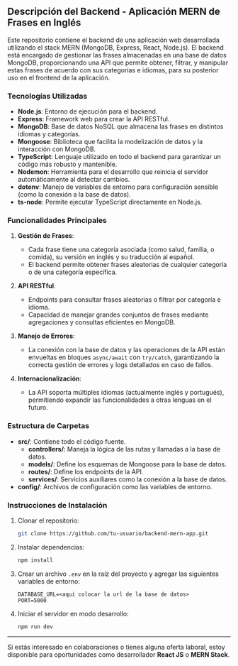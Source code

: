 ## Descripción del Backend - Aplicación MERN de Frases en Inglés

Este repositorio contiene el backend de una aplicación web desarrollada utilizando el stack MERN (MongoDB, Express, React, Node.js). El backend está encargado de gestionar las frases almacenadas en una base de datos MongoDB, proporcionando una API que permite obtener, filtrar, y manipular estas frases de acuerdo con sus categorías e idiomas, para su posterior uso en el frontend de la aplicación.

### Tecnologías Utilizadas

- **Node.js**: Entorno de ejecución para el backend.
- **Express**: Framework web para crear la API RESTful.
- **MongoDB**: Base de datos NoSQL que almacena las frases en distintos idiomas y categorías.
- **Mongoose**: Biblioteca que facilita la modelización de datos y la interacción con MongoDB.
- **TypeScript**: Lenguaje utilizado en todo el backend para garantizar un código más robusto y mantenible.
- **Nodemon**: Herramienta para el desarrollo que reinicia el servidor automáticamente al detectar cambios.
- **dotenv**: Manejo de variables de entorno para configuración sensible (como la conexión a la base de datos).
- **ts-node**: Permite ejecutar TypeScript directamente en Node.js.

### Funcionalidades Principales

1. **Gestión de Frases**:
   - Cada frase tiene una categoría asociada (como salud, familia, o comida), su versión en inglés y su traducción al español.
   - El backend permite obtener frases aleatorias de cualquier categoría o de una categoría específica.

2. **API RESTful**:
   - Endpoints para consultar frases aleatorias o filtrar por categoría e idioma.
   - Capacidad de manejar grandes conjuntos de frases mediante agregaciones y consultas eficientes en MongoDB.

3. **Manejo de Errores**:
   - La conexión con la base de datos y las operaciones de la API están envueltas en bloques `async/await` con `try/catch`, garantizando la correcta gestión de errores y logs detallados en caso de fallos.

4. **Internacionalización**:
   - La API soporta múltiples idiomas (actualmente inglés y portugués), permitiendo expandir las funcionalidades a otras lenguas en el futuro.

### Estructura de Carpetas

- **src/**: Contiene todo el código fuente.
  - **controllers/**: Maneja la lógica de las rutas y llamadas a la base de datos.
  - **models/**: Define los esquemas de Mongoose para la base de datos.
  - **routes/**: Define los endpoints de la API.
  - **services/**: Servicios auxiliares como la conexión a la base de datos.
- **config/**: Archivos de configuración como las variables de entorno.

### Instrucciones de Instalación

1. Clonar el repositorio:

   ```bash
   git clone https://github.com/tu-usuario/backend-mern-app.git
   ```

2. Instalar dependencias:

   ```bash
   npm install
   ```

3. Crear un archivo `.env` en la raíz del proyecto y agregar las siguientes variables de entorno:

   ```env
   DATABASE_URL=<aquí colocar la url de la base de datos>
   PORT=5000
   ```

4. Iniciar el servidor en modo desarrollo:

   ```bash
   npm run dev
   ```

---

Si estás interesado en colaboraciones o tienes alguna oferta laboral, estoy disponible para oportunidades como desarrollador **React JS** o **MERN Stack**.

